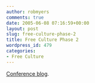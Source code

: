 ```yaml
---
author: robmyers
comments: true
date: 2005-06-08 07:16:59+00:00
layout: post
slug: free-culture-phase-2
title: Free Culture Phase 2
wordpress_id: 479
categories:
- Free Culture
---
```


  
[Conference blog](http://freeculture2.typepad.com/free_culture_phase_2/).  


  


